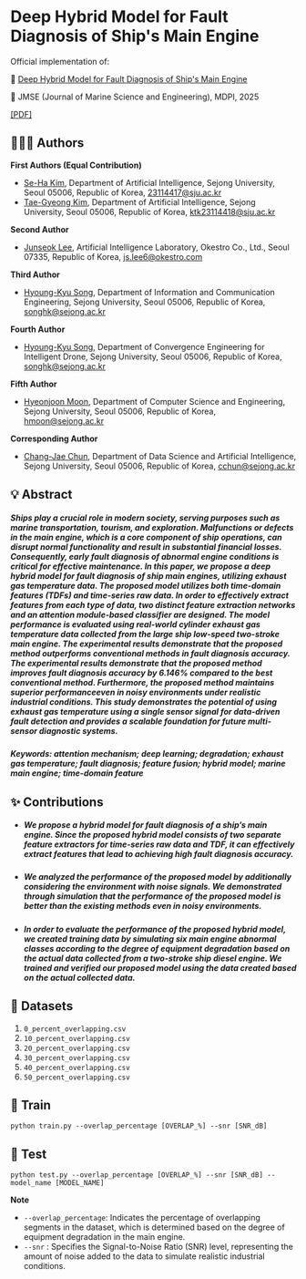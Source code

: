 # Deep Hybrid Model for Fault Diagnosis of Ship's Main Engine

Official implementation of:

📄 [Deep Hybrid Model for Fault Diagnosis of Ship's Main Engine](https://www.mdpi.com/2077-1312/13/8/1398)

📰 JMSE (Journal of Marine Science and Engineering), MDPI, 2025

[\[PDF\]](src/jmse-13-01398-v2.pdf)

## 🧑‍🤝‍🧑 Authors

**First Authors (Equal Contribution)**
- [Se-Ha Kim](https://github.com/), Department of Artificial Intelligence, Sejong University, Seoul 05006, Republic of Korea, [23114417@sju.ac.kr](mailto:23114417@sju.ac.kr)
- [Tae-Gyeong Kim](https://github.com/MonoHaru), Department of Artificial Intelligence, Sejong University, Seoul 05006, Republic of Korea, [ktk23114418@sju.ac.kr](mailto:ktk23114418@sju.ac.kr)

**Second Author**
- [Junseok Lee](https://github.com/), Artificial Intelligence Laboratory, Okestro Co., Ltd., Seoul 07335, Republic of Korea, [js.lee6@okestro.com](mailto:js.lee6@okestro.com)

**Third Author**
- [Hyoung-Kyu Song](https://github.com/), Department of Information and Communication Engineering, Sejong University, Seoul 05006, Republic of Korea, [songhk@sejong.ac.kr](mailto:songhk@sejong.ac.kr)

**Fourth Author**
- [Hyoung-Kyu Song](https://github.com/), Department of Convergence Engineering for Intelligent Drone, Sejong University, Seoul 05006, Republic of Korea, [songhk@sejong.ac.kr](mailto:songhk@sejong.ac.kr)

**Fifth Author**
- [Hyeonjoon Moon](https://github.com/), Department of Computer Science and Engineering, Sejong University, Seoul 05006, Republic of Korea, [hmoon@sejong.ac.kr](mailto:hmoon@sejong.ac.kr)

**Corresponding Author**
- [Chang-Jae Chun](https://github.com/), Department of Data Science and Artificial Intelligence, Sejong University, Seoul 05006, Republic of Korea, [cchun@sejong.ac.kr](mailto:cchun@sejong.ac.kr)


## 💡 Abstract
##### Ships play a crucial role in modern society, serving purposes such as marine transportation, tourism, and exploration. Malfunctions or defects in the main engine, which is a core component of ship operations, can disrupt normal functionality and result in substantial financial losses. Consequently, early fault diagnosis of abnormal engine conditions is critical for effective maintenance. In this paper, we propose a deep hybrid model for fault diagnosis of ship main engines, utilizing exhaust gas temperature data. The proposed model utilizes both time-domain features (TDFs) and time-series raw data. In order to effectively extract features from each type of data, two distinct feature extraction networks and an attention module-based classifier are designed. The model performance is evaluated using real-world cylinder exhaust gas temperature data collected from the large ship low-speed two-stroke main engine. The experimental results demonstrate that the proposed method outperforms conventional methods in fault diagnosis accuracy. The experimental results demonstrate that the proposed method improves fault diagnosis accuracy by 6.146% compared to the best conventional method. Furthermore, the proposed method maintains superior performanceeven in noisy environments under realistic industrial conditions. This study demonstrates the potential of using exhaust gas temperature using a single sensor signal for data-driven fault detection and provides a scalable foundation for future multi-sensor diagnostic systems.

##### Keywords: attention mechanism; deep learning; degradation; exhaust gas temperature; fault diagnosis; feature fusion; hybrid model; marine main engine; time-domain feature


## ✨ Contributions
- ##### We propose a hybrid model for fault diagnosis of a ship’s main engine. Since the proposed hybrid model consists of two separate feature extractors for time-series raw data and TDF, it can effectively extract features that lead to achieving high fault diagnosis accuracy.
- ##### We analyzed the performance of the proposed model by additionally considering the environment with noise signals. We demonstrated through simulation that the performance of the proposed model is better than the existing methods even in noisy environments.
- ##### In order to evaluate the performance of the proposed hybrid model, we created training data by simulating six main engine abnormal classes according to the degree of equipment degradation based on the actual data collected from a two-stroke ship diesel engine. We trained and verified our proposed model using the data created based on the actual collected data.


## 📁 Datasets
1. `0_percent_overlapping.csv`
2. `10_percent_overlapping.csv`
3. `20_percent_overlapping.csv`
4. `30_percent_overlapping.csv`
5. `40_percent_overlapping.csv`
6. `50_percent_overlapping.csv`


## 🚀 Train
`python train.py --overlap_percentage [OVERLAP_%] --snr [SNR_dB]`

## 🎯 Test
`python test.py --overlap_percentage [OVERLAP_%] --snr [SNR_dB] --model_name [MODEL_NAME]`

**Note**
- `--overlap_percentage`: Indicates the percentage of overlapping segments in the dataset, which is determined based on the degree of equipment degradation in the main engine.
- `--snr` : Specifies the Signal-to-Noise Ratio (SNR) level, representing the amount of noise added to the data to simulate realistic industrial conditions.